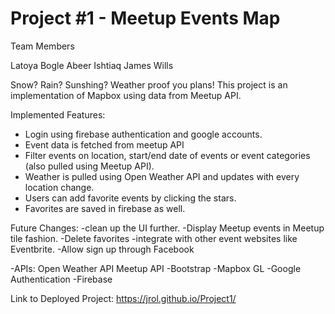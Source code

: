 # Project #1 - Meetup Events Map

Team Members

Latoya Bogle
Abeer Ishtiaq
James Wills

Snow? Rain? Sunshing? Weather proof you plans!
This project is an implementation of Mapbox using data from Meetup API.

Implemented Features:
- Login using firebase authentication and google accounts.
- Event data is fetched from meetup API
- Filter events on location, start/end date of events or event categories (also pulled using Meetup API).
- Weather is pulled using Open Weather API and updates with every location change.
- Users can add favorite events by clicking the stars. 
- Favorites are saved in firebase as well.

Future Changes:
-clean up the UI further.
-Display Meetup events in Meetup tile fashion.
-Delete favorites
-integrate with other event websites like Eventbrite.
-Allow sign up through Facebook

-APIs: 
  Open Weather API
  Meetup API
-Bootstrap
-Mapbox GL
-Google Authentication
-Firebase

Link to Deployed Project: https://jrol.github.io/Project1/
